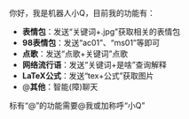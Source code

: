 你好，我是机器人小Q，目前我的功能有：

- **表情包**：发送“关键词+.jpg”获取相关的表情包
- **98表情包**：发送“ac01”、“ms01”等即可
- **点歌**：发送“点歌+关键词”点歌
- **网络流行语**：发送“关键词+是啥”查询解释
- **LaTeX公式**：发送“tex+公式”获取图片
- @**其他**：智能(障)聊天

标有“@”的功能需要@我或加称呼“小Q”
